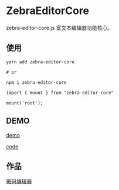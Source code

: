 # ZebraEditorCore

zebra-editor-core.js 富文本编辑器功能核心。

## 使用

```
yarn add zebra-editor-core

# or

npm i zebra-editor-core
```

```
import { mount } from "zebra-editor-core"

mount('root');
```

## DEMO

[demo](https://acohome.cn/demo/zebra-editor-core/index.html)

[code](https://github.com/acccco/zebra-editor-core/tree/master/dev)

## 作品

[斑码编辑器](https://zebrastudio.tech)